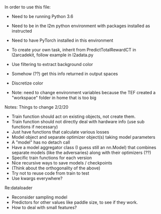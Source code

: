In order to use this file:

- Need to be running Python 3.6
- Need to be in the l2m python environment with packages installed as instructed
- Need to have PyTorch installed in this environment

- To create your own task, inherit from PredictTotalRewardCT in l2arcadekit, follow example in l2adata.py
- Use filtering to extract background color
- Somehow (??) get this info returned in output spaces
- Discretize color

- Note: need to change environment variables because the TEF created a "workspace" folder in home that is too big



Notes: Things to change 2/2/20

- Train function should act on existing objects, not create them.
- Train function should not directly deal with hardware info (use sub functions if necessary)
- Just have functions that calculate various losses
- Model object and separate optimizer object(s) taking model parameters
- A "model" has no detach call
- Have a model aggregator class (I guess still an nn.Model) that combines separate models (like the adversaries) along with their optimizers (??)
- Specific train functions for each version
- Nice recursive ways to save models / checkpoints
- (Think about the orthogonality of the above)
- Try not to reuse code from train to test
- Use kwargs everywhere?

Re:dataloader
- Reconsider sampling model
- Predictors for other values like paddle size, to see if they work.
- How to deal with small features?
